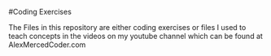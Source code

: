 #Coding Exercises

The Files in this repository are either coding exercises or files I used to teach concepts in the videos on my youtube channel which can be found at AlexMercedCoder.com
